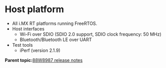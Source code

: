 # Host platform

-   All i.MX RT platforms running FreeRTOS.
-   Host interfaces
    -   Wi-Fi over SDIO \(SDIO 2.0 support, SDIO clock frequency: 50 MHz\)
    -   Bluetooth/Bluetooth LE over UART
-   Test tools
    -   iPerf \(version 2.1.9\)

**Parent topic:**[88W8987 release notes](../topics/88w8987-release-notes.md)

